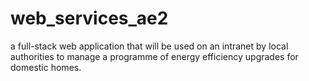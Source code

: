 # web_services_ae2
 a full-stack web application that will be used on an intranet by local authorities to manage a programme of energy efficiency upgrades for domestic homes.
